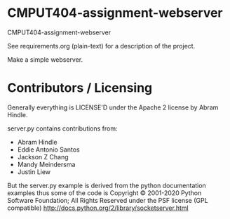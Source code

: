 CMPUT404-assignment-webserver
=============================

CMPUT404-assignment-webserver

See requirements.org (plain-text) for a description of the project.

Make a simple webserver.

Contributors / Licensing
========================

Generally everything is LICENSE'D under the Apache 2 license by Abram Hindle.

server.py contains contributions from:

* Abram Hindle
* Eddie Antonio Santos
* Jackson Z Chang
* Mandy Meindersma 
* Justin Liew


But the server.py example is derived from the python documentation
examples thus some of the code is Copyright © 2001-2020 Python
Software Foundation; All Rights Reserved under the PSF license (GPL
compatible) http://docs.python.org/2/library/socketserver.html

